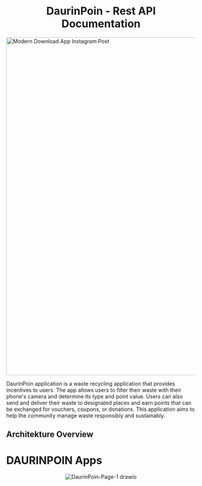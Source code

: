 <h1 align="center">DaurinPoin - Rest API Documentation</h1>
<img src="https://github.com/Capstone-DaurinPoin/.github/assets/100658838/1ec22da9-96bd-4f72-aff0-cf668cae2b8b" alt="Modern Download App Instagram Post" width="900" style="display: block; margin-left: auto; margin-right: auto;">

DaurinPoin application is a waste recycling application that provides incentives to users. The app allows users to filter their waste with their phone's camera and determine its type and point value. Users can also send and deliver their waste to designated places and earn points that can be exchanged for vouchers, coupons, or donations. This application aims to help the community manage waste responsibly and sustainably.


## Architekture Overview


# DAURINPOIN Apps

<p align="center">
  <img src="(https://github.com/Capstone-DaurinPoin/Cloud-Computing/assets/100658838/baaa5b97-4255-4775-b595-949b3eb7eba9)" alt="DaurinPoin-Page-1 drawio">
</p>




